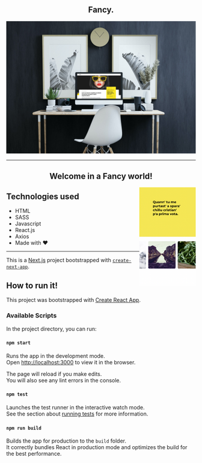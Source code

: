 <h2 align="center">Fancy.</h2>

<p align="center">
  <img src="./mockup.jpg" alt="fancy"/>
</p>

<hr>

<h2 align="center">Welcome in a Fancy world!</h2>
<img align="right" src="./mockup2.png" alt="fancy" width=150/>

<h2>Technologies used</h2>
  <ul>
    <li>HTML</li>
    <li>SASS</li>
    <li>Javascript</li>
    <li>React.js</li>
    <li>Axios</li>
    <li>Made with ❤️</li>
  </ul>

<hr>

This is a [Next.js](https://nextjs.org/) project bootstrapped with [`create-next-app`](https://github.com/vercel/next.js/tree/canary/packages/create-next-app).

## How to run it!

This project was bootstrapped with [Create React App](https://github.com/facebook/create-react-app).

### Available Scripts

In the project directory, you can run:

#### `npm start`

Runs the app in the development mode.\
Open [http://localhost:3000](http://localhost:3000) to view it in the browser.

The page will reload if you make edits.\
You will also see any lint errors in the console.

#### `npm test`

Launches the test runner in the interactive watch mode.\
See the section about [running tests](https://facebook.github.io/create-react-app/docs/running-tests) for more information.

#### `npm run build`

Builds the app for production to the `build` folder.\
It correctly bundles React in production mode and optimizes the build for the best performance.
